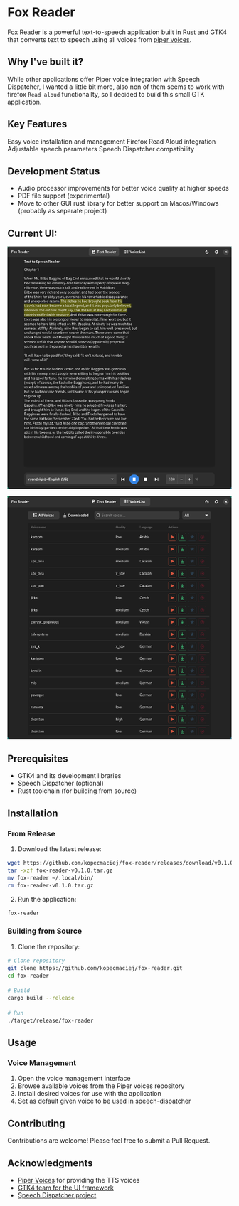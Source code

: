 # Fox Reader

Fox Reader is a powerful text-to-speech application built in Rust and GTK4 that
converts text to speech using all voices from
[piper voices](https://huggingface.co/rhasspy/piper-voices).

## Why I've built it?

While other applications offer Piper voice integration with Speech Dispatcher, I
wanted a little bit more, also non of them seems to work with firefox
`Read aloud` functionallty, so I decided to build this small GTK application.

## Key Features

Easy voice installation and management Firefox Read Aloud integration Adjustable
speech parameters Speech Dispatcher compatibility

## Development Status

- Audio processor improvements for better voice quality at higher speeds
- PDF file support (experimental)
- Move to other GUI rust library for better support on Macos/Windows (probably
  as separate project)

## Current UI:

![Text to Speech Interface](assets/test_to_speach.png)

![Voice List](assets/voice_list.png)

## Prerequisites

- GTK4 and its development libraries
- Speech Dispatcher (optional)
- Rust toolchain (for building from source)

## Installation

### From Release

1. Download the latest release:

```bash
wget https://github.com/kopecmaciej/fox-reader/releases/download/v0.1.0/fox-reader-v0.1.0.tar.gz
tar -xzf fox-reader-v0.1.0.tar.gz
mv fox-reader ~/.local/bin/
rm fox-reader-v0.1.0.tar.gz
```

2. Run the application:

```bash
fox-reader
```

### Building from Source

1. Clone the repository:

```bash
# Clone repository
git clone https://github.com/kopecmaciej/fox-reader.git
cd fox-reader

# Build
cargo build --release

# Run
./target/release/fox-reader
```

## Usage

### Voice Management

1. Open the voice management interface
2. Browse available voices from the Piper voices repository
3. Install desired voices for use with the application
4. Set as default given voice to be used in speech-dispatcher

## Contributing

Contributions are welcome! Please feel free to submit a Pull Request.

## Acknowledgments

- [Piper Voices](https://huggingface.co/rhasspy/piper-voices) for providing the
  TTS voices
- [GTK4 team for the UI framework](https://www.gtk.org/)
- [Speech Dispatcher project](https://freebsoft.org/speechd)
